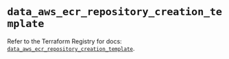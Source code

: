 # `data_aws_ecr_repository_creation_template`

Refer to the Terraform Registry for docs: [`data_aws_ecr_repository_creation_template`](https://registry.terraform.io/providers/hashicorp/aws/6.4.0/docs/data-sources/ecr_repository_creation_template).
